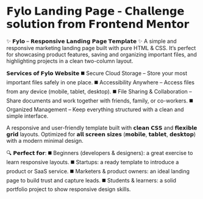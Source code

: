 # 𝗙𝘆𝗹𝗼 𝗟𝗮𝗻𝗱𝗶𝗻𝗴 𝗣𝗮𝗴𝗲 - 𝗖𝗵𝗮𝗹𝗹𝗲𝗻𝗴𝗲 𝘀𝗼𝗹𝘂𝘁𝗶𝗼𝗻 𝗳𝗿𝗼𝗺 𝗙𝗿𝗼𝗻𝘁𝗲𝗻𝗱 𝗠𝗲𝗻𝘁𝗼𝗿

✨ 𝗙𝘆𝗹𝗼 – 𝗥𝗲𝘀𝗽𝗼𝗻𝘀𝗶𝘃𝗲 𝗟𝗮𝗻𝗱𝗶𝗻𝗴 𝗣𝗮𝗴𝗲 𝗧𝗲𝗺𝗽𝗹𝗮𝘁𝗲 ✨
A simple and responsive marketing landing page built with pure HTML & CSS.
It’s perfect for showcasing product features, saving and organizing important files, and highlighting projects in a clean two-column layout.

𝗦𝗲𝗿𝘃𝗶𝗰𝗲𝘀 𝗼𝗳 𝗙𝘆𝗹𝗼 𝗪𝗲𝗯𝘀𝗶𝘁𝗲
◼️ Secure Cloud Storage – Store your most important files safely in one place.
◼️ Accessibility Anywhere – Access files from any device (mobile, tablet, desktop).
◼️ File Sharing & Collaboration – Share documents and work together with friends, family, or co-workers.
◼️ Organized Management – Keep everything structured with a clean and simple interface.

A responsive and user-friendly template built with 𝗰𝗹𝗲𝗮𝗻 𝗖𝗦𝗦 and 𝗳𝗹𝗲𝘅𝗶𝗯𝗹𝗲 𝗴𝗿𝗶𝗱 layouts.  Optimized for 𝗮𝗹𝗹 𝘀𝗰𝗿𝗲𝗲𝗻 𝘀𝗶𝘇𝗲𝘀 (𝗺𝗼𝗯𝗶𝗹𝗲, 𝘁𝗮𝗯𝗹𝗲𝘁, 𝗱𝗲𝘀𝗸𝘁𝗼𝗽) with a modern minimal design.

🔍 𝗣𝗲𝗿𝗳𝗲𝗰𝘁 𝗳𝗼𝗿:
◼️ Beginners (developers & designers): a great exercise to learn responsive layouts.
◼️ Startups: a ready template to introduce a product or SaaS service.
◼️ Marketers & product owners: an ideal landing page to build trust and capture leads.
◼️ Students & learners: a solid portfolio project to show responsive design skills.


